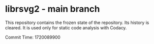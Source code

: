 # librsvg2 - main branch

This repository contains the frozen state of the repository.
Its history is cleared. It is used only for static code
analysis with Codacy.

Commit Time: 1720089900